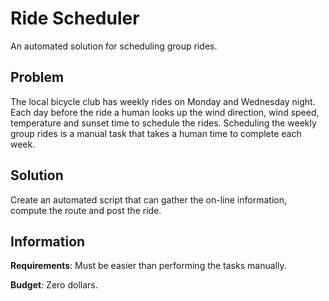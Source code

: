 # Ride Scheduler

An automated solution for scheduling group rides.

## Problem
The local bicycle club has weekly rides on Monday and Wednesday night. Each
day before the ride a human looks up the wind direction, wind speed,
temperature and sunset time to schedule the rides. Scheduling the weekly group
rides is a manual task that takes a human time to complete each week.

## Solution
Create an automated script that can gather the on-line information,
compute the route and post the ride.

## Information

**Requirements**: Must be easier than performing the tasks manually.

**Budget**: Zero dollars.
